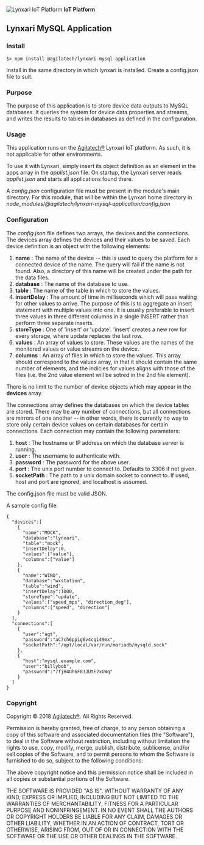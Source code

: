 ![Lynxari IoT Platform](https://agilatech.com/images/lynxari/lynxari200x60.png) **IoT Platform**
## Lynxari MySQL Application

### Install
```
$> npm install @agilatech/lynxari-mysql-application
```
Install in the same directory in which lynxari is installed. Create a config.json file to suit.


### Purpose
The purpose of this application is to store device data outputs to MySQL databases. It queries the system for device data properties and streams, and writes the results to tables in databases as defined in the configuration.


### Usage
This application runs on the [Agilatech®](https://agilatech.com) Lynxari IoT platform.  As such, it is not applicable for other environments.

To use it with Lynxari, simply insert its object definition as an element in the apps array in the _applist.json_ file. On startup, the Lynxari server reads _applist.json_ and starts all applications found there.

A _config.json_ configuration file must be present in the module's main directory. For this module, that will be within the Lynxari home directory in _node\_modules/@agilatech/lynxari-mysql-application/config.json_


### Configuration
The _config.json_ file defines two arrays, the devices and the connections. 
The devices array defines the devices and their values to be saved. Each device definition is an object with the following elements:

1. **name** : The name of the device -- this is used to query the platform for a connected device of the name. The query will fail if the name is not found. Also, a directory of this name will be created under the path for the data files.
2. **database** : The name of the database to use.
3. **table** : The name of the table in which to store the values.
4. **insertDelay** : The amount of time in milliseconds which will pass waiting for other values to arrive. The purpose of this is to aggregate an insert statement with multiple values into one. It is usually preferable to insert three values in three different columns in a single INSERT rather than perform three separate inserts.
5. **storeType** : One of 'insert' or 'update'. 'insert' creates a new row for every storage, where update replaces the last row.
5. **values** : An array of values to store. These values are the names of the monitored values or value streams on the device.
6. **columns** : An array of files in which to store the values. This array should correspond to the values array, in that it should contain the same number of elements, and the indicies for values aligns with those of the files (i.e. the 2nd value element will be sotred in the 2nd file element).

There is no limit to the number of device objects which may appear in the **devices** array. 

The connections array defines the databases on which the device tables are stored. There may be any number of connections, but all connections are mirrors of one another -- in other words, there is currently no way to store only certain device values on certain databases for certain connections. Each connection may contain the following parameters:

1. **host** : The hostname or IP address on which the database server is running.
2. **user** : The username to authenticate with.
3. **password** : The password for the above user.
4. **port** : The unix port number to connect to. Defaults to 3306 if not given.
5. **socketPath** : The path to a unix domain socket to connect to.  If used, host and port are ignored, and localhost is assumed.

The config.json file must be valid JSON.

A sample config file:
```
{
  "devices":[
    {
      "name":"MOCK",
      "database":"lynxari",
      "table":"mock",
      "insertDelay":0,
      "values":["value"],
      "columns":["value"]
    },
    {
      "name":"WIND",
      "database":"wxstation",
      "table":"wind",
      "insertDelay":1000,
      "storeType":"update",
      "values":["speed_mps", "direction_deg"],
      "columns":["speed", "direction"]
    }
  ],
  "connections":[
    {
      "user":"agt",
      "password":"aC7ch6ppig6v4cqi49mx",
      "socketPath":"/opt/local/var/run/mariadb/mysqld.sock"
    },
    {
      "host":"mysql.example.com",
      "user":"billybob",
      "password":"7fjH4Uh6F83JUtE2xGWq"
    }
  ]
}
```

### Copyright
Copyright © 2018 [Agilatech®](https://agilatech.com). All Rights Reserved.

Permission is hereby granted, free of charge, to any person obtaining a copy of this software and associated documentation files (the "Software"), to deal in the Software without restriction, including without limitation the rights to use, copy, modify, merge, publish, distribute, sublicense, and/or sell copies of the Software, and to permit persons to whom the Software is furnished to do so, subject to the following conditions:

The above copyright notice and this permission notice shall be included in all copies or substantial portions of the Software.

THE SOFTWARE IS PROVIDED "AS IS", WITHOUT WARRANTY OF ANY KIND, EXPRESS OR IMPLIED, INCLUDING BUT NOT LIMITED TO THE WARRANTIES OF MERCHANTABILITY, FITNESS FOR A PARTICULAR PURPOSE AND NONINFRINGEMENT. IN NO EVENT SHALL THE AUTHORS OR COPYRIGHT HOLDERS BE LIABLE FOR ANY CLAIM, DAMAGES OR OTHER LIABILITY, WHETHER IN AN ACTION OF CONTRACT, TORT OR OTHERWISE, ARISING FROM, OUT OF OR IN CONNECTION WITH THE SOFTWARE OR THE USE OR OTHER DEALINGS IN THE SOFTWARE.
